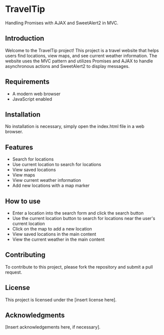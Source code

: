 # TravelTip 
Handling Promises with AJAX and SweetAlert2 in MVC.

## Introduction
Welcome to the TravelTip project! This project is a travel website that helps users find locations, view maps, and see current weather information. The website uses the MVC pattern and utilizes Promises and AJAX to handle asynchronous actions and SweetAlert2 to display messages.

## Requirements
- A modern web browser
- JavaScript enabled

## Installation
No installation is necessary, simply open the index.html file in a web browser.

## Features
- Search for locations
- Use current location to search for locations
- View saved locations
- View maps
- View current weather information
- Add new locations with a map marker

## How to use
- Enter a location into the search form and click the search button
- Use the current location button to search for locations near the user's current location
- Click on the map to add a new location
- View saved locations in the main content
- View the current weather in the main content

## Contributing
To contribute to this project, please fork the repository and submit a pull request.

## License
This project is licensed under the [insert license here].

## Acknowledgments
[Insert acknowledgements here, if necessary].
